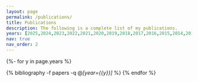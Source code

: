 ```yaml
---
layout: page
permalink: /publications/
title: Publications
description: The following is a complete list of my publications.
years: [2025,2024,2023,2022,2021,2020,2019,2018,2017,2016,2015,2014,2013,2012,2011,2010,2009,2008,2005]
nav: true
nav_order: 2
---
```


<!-- _pages/publications.md -->

<!--
___

<h2>Preprints</h2>

<div class="publications">

{% bibliography -f preprints %}

</div>
___
-->

<div class="publications">

{%- for y in page.years %}
  
  {% bibliography -f papers -q @*[year={{y}}]* %}
{% endfor %}

</div>
